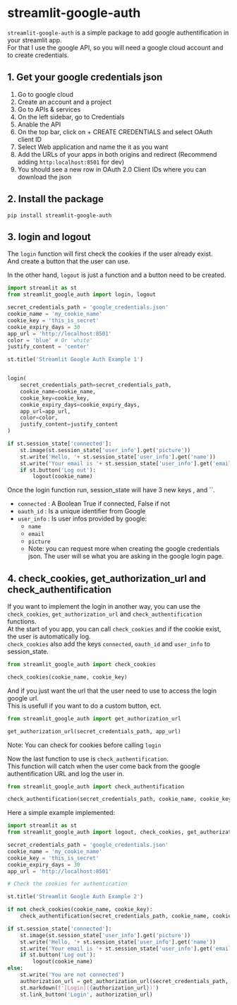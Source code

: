 # streamlit-google-auth

`streamlit-google-auth` is a simple package to add google authentification in your streamlit app.  
For that I use the google API, so you will need a google cloud account and to create credentials.  

## 1. Get your google credentials json

1. Go to google cloud
2. Create an account and a project
3. Go to APIs & services
4. On the left sidebar, go to Credentials
5. Anable the API
6. On the top bar, click on + CREATE CREDENTIALS and select OAuth client ID
7. Select Web application and name the it as you want
8. Add the URLs of your apps in both origins and redirect (Recommend adding `http:localhost:8501` for dev)
9. You should see a new row in OAuth 2.0 Client IDs where you can download the json

## 2. Install the package

`pip install streamlit-google-auth`

## 3. login and logout

The `login` function will first check the cookies if the user already exist.  
And create a button that the user can use.

In the other hand, `logout` is just a function and a button need to be created.

```python
import streamlit as st
from streamlit_google_auth import login, logout

secret_credentials_path = 'google_credentials.json'
cookie_name = 'my_cookie_name'
cookie_key = 'this_is_secret'
cookie_expiry_days = 30
app_url = 'http://localhost:8501'
color = 'blue' # Or 'white'
justify_content = 'center'

st.title('Streamlit Google Auth Example 1')


login(
    secret_credentials_path=secret_credentials_path,
    cookie_name=cookie_name,
    cookie_key=cookie_key,
    cookie_expiry_days=cookie_expiry_days,
    app_url=app_url,
    color=color,
    justify_content=justify_content
)

if st.session_state['connected']:
    st.image(st.session_state['user_info'].get('picture'))
    st.write('Hello, '+ st.session_state['user_info'].get('name'))
    st.write('Your email is '+ st.session_state['user_info'].get('email'))
    if st.button('Log out'):
        logout(cookie_name)
```

Once the login function run, session_state will have 3 new keys ,  and ``.
- `connected` : A Boolean True if connected, False if not
- `oauth_id` : Is a unique identifier from Google
- `user_info` : Is user infos provided by google:
    - `name`
    - `email`
    - `picture`
    - Note: you can request more when creating the google credentials json. The user will se what you are asking in the google login page.

## 4. check_cookies, get_authorization_url and check_authentification

If you want to implement the login in another way, you can use the `check_cookies`, `get_authorization_url` and `check_authentification` functions.  
At the start of you app, you can call `check_cookies` and if the cookie exist, the user is automatically log.  
`check_cookies` also add the keys `connected`, `oauth_id` and `user_info` to session_state.

```python
from streamlit_google_auth import check_cookies

check_cookies(cookie_name, cookie_key)
```

And if you just want the url that the user need to use to access the login google url.  
This is usefull if you want to do a custom button, ect.

```python
from streamlit_google_auth import get_authorization_url

get_authorization_url(secret_credentials_path, app_url)
```

Note: You can check for cookies before calling `login`

Now the last function to use is `check_authentification`.  
This function will catch when the user come back from the google authentification URL and log the user in.

```python
from streamlit_google_auth import check_authentification

check_authentification(secret_credentials_path, cookie_name, cookie_key, cookie_expiry_days, app_url)
```

Here a simple example implemented:  
```python
import streamlit as st
from streamlit_google_auth import logout, check_cookies, get_authorization_url, check_authentification

secret_credentials_path = 'google_credentials.json'
cookie_name = 'my_cookie_name'
cookie_key = 'this_is_secret'
cookie_expiry_days = 30
app_url = 'http://localhost:8501'

# Check the cookies for authentication

st.title('Streamlit Google Auth Example 2')

if not check_cookies(cookie_name, cookie_key):
    check_authentification(secret_credentials_path, cookie_name, cookie_key, cookie_expiry_days, app_url)

if st.session_state['connected']:
    st.image(st.session_state['user_info'].get('picture'))
    st.write('Hello, '+ st.session_state['user_info'].get('name'))
    st.write('Your email is '+ st.session_state['user_info'].get('email'))
    if st.button('Log out'):
        logout(cookie_name)
else:
    st.write('You are not connected')
    authorization_url = get_authorization_url(secret_credentials_path, app_url)
    st.markdown(f'[Login]({authorization_url})')
    st.link_button('Login', authorization_url)
```
